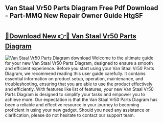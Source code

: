 ## Van Staal Vr50 Parts Diagram Free Pdf Download - Part-MMQ New Repair Owner Guide HtgSF

# <h2><a href="http://dfs6z0j.blite.top/?on=Van+Staal+Vr50+Parts+Diagram">🔗Download New 👉🔴 Van Staal Vr50 Parts Diagram</a></h2>

[![Van Staal Vr50 Parts Diagram download](https://i.imgur.com/lujVjoI.png)](http://dfs6z0j.blite.top/?on=Van+Staal+Vr50+Parts+Diagram)
Welcome to the ultimate guide for your new Van Staal Vr50 Parts Diagram, designed to ensure a smooth and efficient experience. Before you start using your Van Staal Vr50 Parts Diagram, we recommend reading this user guide carefully. It contains essential information on product setup, operation, maintenance, and troubleshooting, ensuring that you are able to use the product effectively and efficiently. With features like list of features, your new Van Staal Vr50 Parts Diagram is designed to simplify your tasks and empower you to achieve more. Our expectation is that the Van Staal Vr50 Parts Diagram has been a reliable and effective resource in your journey to becoming proficient in using your new gadget. Should you need any assistance or clarification, please do not hesitate to contact our support team.
